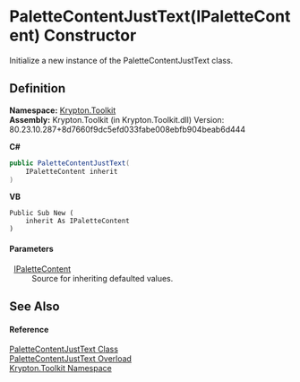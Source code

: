 # PaletteContentJustText(IPaletteContent) Constructor


Initialize a new instance of the PaletteContentJustText class.



## Definition
**Namespace:** <a href="79d2eac2-21f4-54ff-7552-b20c33c30600.md">Krypton.Toolkit</a>  
**Assembly:** Krypton.Toolkit (in Krypton.Toolkit.dll) Version: 80.23.10.287+8d7660f9dc5efd033fabe008ebfb904beab6d444

**C#**
``` C#
public PaletteContentJustText(
	IPaletteContent inherit
)
```
**VB**
``` VB
Public Sub New ( 
	inherit As IPaletteContent
)
```



#### Parameters
<dl><dt>  <a href="f2a5541d-c7c1-2c4b-162d-a4616ecccc95.md">IPaletteContent</a></dt><dd>Source for inheriting defaulted values.</dd></dl>

## See Also


#### Reference
<a href="a0ac419f-2b75-ef7c-de09-cf564d6f0647.md">PaletteContentJustText Class</a>  
<a href="e0a34d14-0794-27d9-3096-42b428de9eeb.md">PaletteContentJustText Overload</a>  
<a href="79d2eac2-21f4-54ff-7552-b20c33c30600.md">Krypton.Toolkit Namespace</a>  
